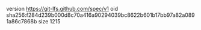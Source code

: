 version https://git-lfs.github.com/spec/v1
oid sha256:f284d239b000d8c70a416a90294039bc8622b601b17bb97a82a0891a86c7868b
size 1215
